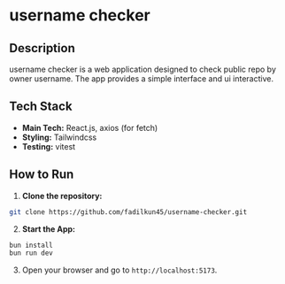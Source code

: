 # username checker

## Description

username checker is a web application designed to check public repo by owner username. The app provides a simple interface and ui interactive.

## Tech Stack

- **Main Tech:** React.js, axios (for fetch)
- **Styling:** Tailwindcss
- **Testing:** vitest

## How to Run

1. **Clone the repository:**
  ```bash
  git clone https://github.com/fadilkun45/username-checker.git
  ```

2. **Start the App:**
  ```bash
  bun install
  bun run dev
  ```

3. Open your browser and go to `http://localhost:5173`.
